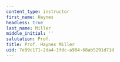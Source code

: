 ```yaml
---
content_type: instructor
first_name: Haynes
headless: true
last_name: Miller
middle_initial: ''
salutation: Prof.
title: Prof. Haynes Miller
uid: 7e99c171-2da4-1fdc-a984-68ab5291d71d
---
```

